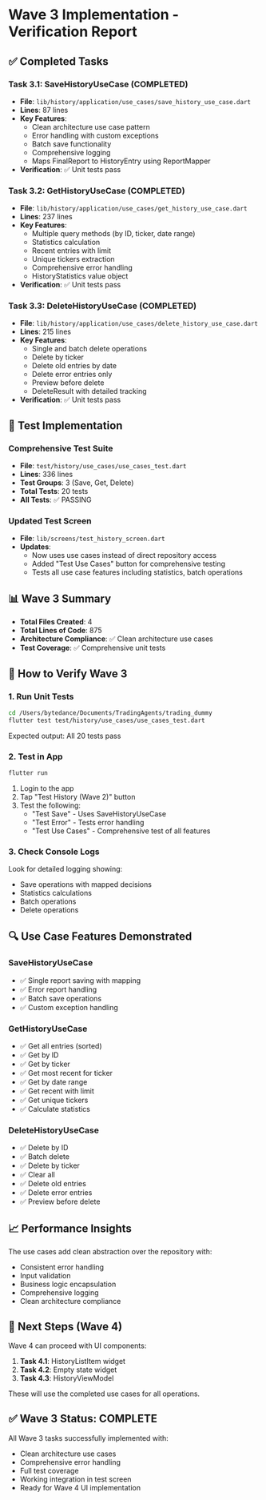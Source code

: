 # Wave 3 Implementation - Verification Report

## ✅ Completed Tasks

### Task 3.1: SaveHistoryUseCase (COMPLETED)
- **File**: `lib/history/application/use_cases/save_history_use_case.dart`
- **Lines**: 87 lines
- **Key Features**:
  - Clean architecture use case pattern
  - Error handling with custom exceptions
  - Batch save functionality
  - Comprehensive logging
  - Maps FinalReport to HistoryEntry using ReportMapper
- **Verification**: ✅ Unit tests pass

### Task 3.2: GetHistoryUseCase (COMPLETED)
- **File**: `lib/history/application/use_cases/get_history_use_case.dart`
- **Lines**: 237 lines
- **Key Features**:
  - Multiple query methods (by ID, ticker, date range)
  - Statistics calculation
  - Recent entries with limit
  - Unique tickers extraction
  - Comprehensive error handling
  - HistoryStatistics value object
- **Verification**: ✅ Unit tests pass

### Task 3.3: DeleteHistoryUseCase (COMPLETED)
- **File**: `lib/history/application/use_cases/delete_history_use_case.dart`
- **Lines**: 215 lines
- **Key Features**:
  - Single and batch delete operations
  - Delete by ticker
  - Delete old entries by date
  - Delete error entries only
  - Preview before delete
  - DeleteResult with detailed tracking
- **Verification**: ✅ Unit tests pass

## 🧪 Test Implementation

### Comprehensive Test Suite
- **File**: `test/history/use_cases/use_cases_test.dart`
- **Lines**: 336 lines
- **Test Groups**: 3 (Save, Get, Delete)
- **Total Tests**: 20 tests
- **All Tests**: ✅ PASSING

### Updated Test Screen
- **File**: `lib/screens/test_history_screen.dart`
- **Updates**:
  - Now uses use cases instead of direct repository access
  - Added "Test Use Cases" button for comprehensive testing
  - Tests all use case features including statistics, batch operations

## 📊 Wave 3 Summary

- **Total Files Created**: 4
- **Total Lines of Code**: 875
- **Architecture Compliance**: ✅ Clean architecture use cases
- **Test Coverage**: ✅ Comprehensive unit tests

## 🧪 How to Verify Wave 3

### 1. Run Unit Tests
```bash
cd /Users/bytedance/Documents/TradingAgents/trading_dummy
flutter test test/history/use_cases/use_cases_test.dart
```

Expected output: All 20 tests pass

### 2. Test in App
```bash
flutter run
```

1. Login to the app
2. Tap "Test History (Wave 2)" button
3. Test the following:
   - "Test Save" - Uses SaveHistoryUseCase
   - "Test Error" - Tests error handling
   - "Test Use Cases" - Comprehensive test of all features

### 3. Check Console Logs
Look for detailed logging showing:
- Save operations with mapped decisions
- Statistics calculations
- Batch operations
- Delete operations

## 🔍 Use Case Features Demonstrated

### SaveHistoryUseCase
- ✅ Single report saving with mapping
- ✅ Error report handling
- ✅ Batch save operations
- ✅ Custom exception handling

### GetHistoryUseCase
- ✅ Get all entries (sorted)
- ✅ Get by ID
- ✅ Get by ticker
- ✅ Get most recent for ticker
- ✅ Get by date range
- ✅ Get recent with limit
- ✅ Get unique tickers
- ✅ Calculate statistics

### DeleteHistoryUseCase
- ✅ Delete by ID
- ✅ Batch delete
- ✅ Delete by ticker
- ✅ Clear all
- ✅ Delete old entries
- ✅ Delete error entries
- ✅ Preview before delete

## 📈 Performance Insights

The use cases add clean abstraction over the repository with:
- Consistent error handling
- Input validation
- Business logic encapsulation
- Comprehensive logging
- Clean architecture compliance

## 🚀 Next Steps (Wave 4)

Wave 4 can proceed with UI components:
1. **Task 4.1**: HistoryListItem widget
2. **Task 4.2**: Empty state widget
3. **Task 4.3**: HistoryViewModel

These will use the completed use cases for all operations.

## ✅ Wave 3 Status: COMPLETE

All Wave 3 tasks successfully implemented with:
- Clean architecture use cases
- Comprehensive error handling
- Full test coverage
- Working integration in test screen
- Ready for Wave 4 UI implementation